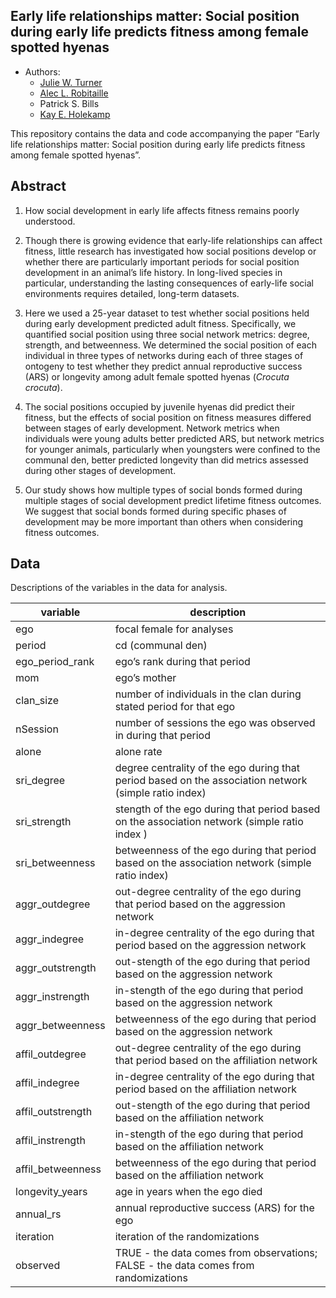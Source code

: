 
## Early life relationships matter: Social position during early life predicts fitness among female spotted hyenas

  - Authors:
      - [Julie W. Turner](https://www.julwturner.com)
      - [Alec L. Robitaille](http://robitalec.ca)
      - Patrick S. Bills
      - [Kay E. Holekamp](https://www.holekamplab.org)

This repository contains the data and code accompanying the paper “Early
life relationships matter: Social position during early life predicts
fitness among female spotted hyenas”.

## Abstract

1.  How social development in early life affects fitness remains poorly
    understood.

2.  Though there is growing evidence that early-life relationships can
    affect fitness, little research has investigated how social
    positions develop or whether there are particularly important
    periods for social position development in an animal’s life history.
    In long-lived species in particular, understanding the lasting
    consequences of early-life social environments requires detailed,
    long-term datasets.

3.  Here we used a 25-year dataset to test whether social positions held
    during early development predicted adult fitness. Specifically, we
    quantified social position using three social network metrics:
    degree, strength, and betweenness. We determined the social position
    of each individual in three types of networks during each of three
    stages of ontogeny to test whether they predict annual reproductive
    success (ARS) or longevity among adult female spotted hyenas
    (*Crocuta crocuta*).

4.  The social positions occupied by juvenile hyenas did predict their
    fitness, but the effects of social position on fitness measures
    differed between stages of early development. Network metrics when
    individuals were young adults better predicted ARS, but network
    metrics for younger animals, particularly when youngsters were
    confined to the communal den, better predicted longevity than did
    metrics assessed during other stages of development.

5.  Our study shows how multiple types of social bonds formed during
    multiple stages of social development predict lifetime fitness
    outcomes. We suggest that social bonds formed during specific phases
    of development may be more important than others when considering
    fitness outcomes.

## Data

Descriptions of the variables in the data for
analysis.

| variable           | description                                                                                           |
| ------------------ | ----------------------------------------------------------------------------------------------------- |
| ego                | focal female for analyses                                                                             |
| period             | cd (communal den)                                                                                     |
| ego\_period\_rank  | ego’s rank during that period                                                                         |
| mom                | ego’s mother                                                                                          |
| clan\_size         | number of individuals in the clan during stated period for that ego                                   |
| nSession           | number of sessions the ego was observed in during that period                                         |
| alone              | alone rate                                                                                            |
| sri\_degree        | degree centrality of the ego during that period based on the association network (simple ratio index) |
| sri\_strength      | stength of the ego during that period based on the association network (simple ratio index )          |
| sri\_betweenness   | betweenness of the ego during that period based on the association network (simple ratio index)       |
| aggr\_outdegree    | out-degree centrality of the ego during that period based on the aggression network                   |
| aggr\_indegree     | in-degree centrality of the ego during that period based on the aggression network                    |
| aggr\_outstrength  | out-stength of the ego during that period based on the aggression network                             |
| aggr\_instrength   | in-stength of the ego during that period based on the aggression network                              |
| aggr\_betweenness  | betweenness of the ego during that period based on the aggression network                             |
| affil\_outdegree   | out-degree centrality of the ego during that period based on the affiliation network                  |
| affil\_indegree    | in-degree centrality of the ego during that period based on the affiliation network                   |
| affil\_outstrength | out-stength of the ego during that period based on the affiliation network                            |
| affil\_instrength  | in-stength of the ego during that period based on the affiliation network                             |
| affil\_betweenness | betweenness of the ego during that period based on the affiliation network                            |
| longevity\_years   | age in years when the ego died                                                                        |
| annual\_rs         | annual reproductive success (ARS) for the ego                                                         |
| iteration          | iteration of the randomizations                                                                       |
| observed           | TRUE - the data comes from observations; FALSE - the data comes from randomizations                   |
